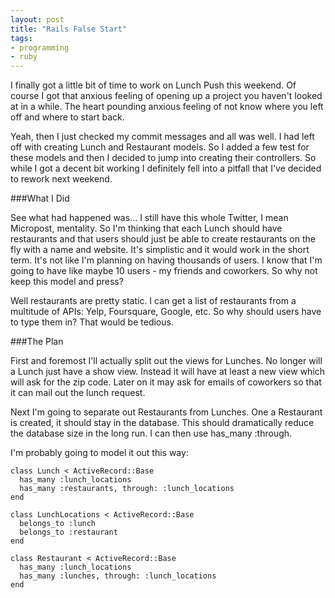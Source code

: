 ```yaml
---
layout: post
title: "Rails False Start"
tags:
- programming
- ruby
---
```


I finally got a little bit of time to work on Lunch Push this weekend. Of course I got that anxious feeling of opening up a project you haven't looked at in a while. The heart pounding anxious feeling of not know where you left off and where to start back.
 
Yeah, then I just checked my commit messages and all was well. I had left off with creating Lunch and Restaurant models. So I added a few test for these models and then I decided to jump into creating their controllers. So while I got a decent bit working I definitely fell into a pitfall that I've decided to rework next weekend.
 
###What I Did
 
See what had happened was... I still have this whole Twitter, I mean Micropost, mentality. So I'm thinking that each Lunch should have restaurants and that users should just be able to create restaurants on the fly with a name and website. It's simplistic and it would work in the short term. It's not like I'm planning on having thousands of users. I know that I'm going to have like maybe 10 users - my friends and coworkers. So why not keep this model and press?
 
Well restaurants are pretty static. I can get a list of restaurants from a multitude of APIs: Yelp, Foursquare, Google, etc. So why should users have to type them in? That would be tedious.
 
###The Plan
 
First and foremost I'll actually split out the views for Lunches. No longer will a Lunch just have a show view. Instead it will have at least a new view which will ask for the zip code. Later on it may ask for emails of coworkers so that it can mail out the lunch request.
 
Next I'm going to separate out Restaurants from Lunches. One a Restaurant is created, it should stay in the database. This should dramatically reduce the database size in the long run. I can then use has_many :through.
 
I'm probably going to model it out this way:

    class Lunch < ActiveRecord::Base
      has_many :lunch_locations
      has_many :restaurants, through: :lunch_locations
    end
 
    class LunchLocations < ActiveRecord::Base
      belongs_to :lunch
      belongs_to :restaurant
    end
 
    class Restaurant < ActiveRecord::Base
      has_many :lunch_locations
      has_many :lunches, through: :lunch_locations
    end
